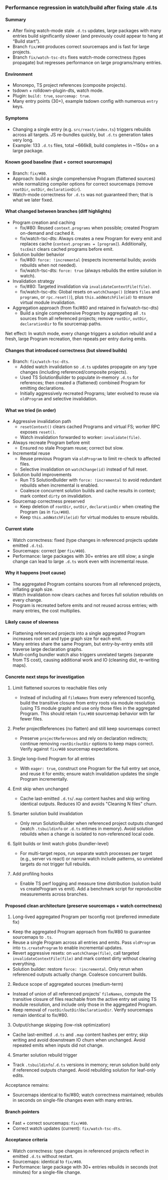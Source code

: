 ### Performance regression in watch/build after fixing stale .d.ts

#### Summary

- After fixing watch-mode stale `.d.ts` updates, large packages with many entries build significantly slower (and previously could appear to hang at “Build start”).
- Branch `fix/#80` produces correct sourcemaps and is fast for large projects.
- Branch `fix/watch-tsc-dts` fixes watch-mode correctness (types propagate) but regresses performance on large programs/many entries.

#### Environment

- Monorepo, TS project references (composite projects).
- tsdown + rolldown-plugin-dts, watch mode.
- Plugin: `build: true`, `sourcemap: true`.
- Many entry points (30+), example tsdown config with numerous `entry` keys.

#### Symptoms

- Changing a single entry (e.g. `src/react/index.ts`) triggers rebuilds across all targets. JS re-bundles quickly, but `.d.ts` generation takes very long.
- Example: 133 `.d.ts` files, total ~666kB, build completes in ~150s+ on a large package.

#### Known good baseline (fast + correct sourcemaps)

- Branch: `fix/#80`.
- Approach: build a single comprehensive Program (flattened sources) while normalizing compiler options for correct sourcemaps (remove `rootDir`, `outDir`, `declarationDir`).
- Watch-mode correctness for `.d.ts` was not guaranteed then; that is what we later fixed.

#### What changed between branches (diff highlights)

- Program creation and caching
  - fix/#80: Reused `context.programs` when possible; created Program on-demand and cached it.
  - fix/watch-tsc-dts: Always creates a new Program for every emit and replaces cache (`context.programs = [program]`). Additionally, `tscEmit` clears cached programs before emit.
- Solution builder behavior
  - fix/#80: `force: !incremental` (respects incremental builds; avoids rebuilds when not needed).
  - fix/watch-tsc-dts: `force: true` (always rebuilds the entire solution in watch).
- Invalidation strategy
  - fix/#80: Targeted invalidation via `invalidateContextFile(file)`.
  - fix/watch-tsc-dts: Global resets on `watchChange()` (clears `files` and `programs`, or `rpc.reset()`), plus `this.addWatchFile(id)` to ensure virtual module invalidation.
- Aggregation approach (from fix/#80 and retained in fix/watch-tsc-dts)
  - Build a single comprehensive Program by aggregating all `.ts` sources from all referenced projects; remove `rootDir`, `outDir`, `declarationDir` to fix sourcemap paths.

Net effect: In watch mode, every change triggers a solution rebuild and a fresh, large Program recreation, then repeats per entry during emits.

#### Changes that introduced correctness (but slowed builds)

- Branch: `fix/watch-tsc-dts`.
  - Added watch invalidation so `.d.ts` updates propagate on any type changes (including referenced/composite projects).
  - Used TS SolutionBuilder to populate in-memory `.d.ts` for references; then created a (flattened) combined Program for emitting declarations.
  - Initially aggressively recreated Programs; later evolved to reuse via `oldProgram` and selective invalidation.

#### What we tried (in order)

- Aggressive invalidation path
  - `resetContext()` clears cached Programs and virtual FS; worker RPC exposes `reset()`.
  - Watch invalidation forwarded to worker: `invalidate(file)`.
- Always recreate Program before emit
  - Ensured no stale Program reuse; correct but slow.
- Incremental reuse
  - Reuse previous Program via `oldProgram` to limit re-check to affected files.
  - Selective invalidation on `watchChange(id)` instead of full reset.
- Solution build improvements
  - Run TS SolutionBuilder with `force: !incremental` to avoid redundant rebuilds when incremental is enabled.
  - Coalesce concurrent solution builds and cache results in context; mark context `dirty` on invalidation.
- Sourcemap correctness preserved
  - Keep deletion of `rootDir`, `outDir`, `declarationDir` when creating the Program (as in `fix/#80`).
  - Keep `this.addWatchFile(id)` for virtual modules to ensure rebuilds.

#### Current state

- Watch correctness: fixed (type changes in referenced projects update emitted `.d.ts`).
- Sourcemaps: correct (per `fix/#80`).
- Performance: large packages with 30+ entries are still slow; a single change can lead to large `.d.ts` work even with incremental reuse.

#### Why it happens (root cause)

- The aggregated Program contains sources from all referenced projects, inflating graph size.
- Watch invalidation now clears caches and forces full solution rebuilds on every change.
- Program is recreated before emits and not reused across entries; with many entries, the cost multiplies.

#### Likely cause of slowness

- Flattening referenced projects into a single aggregated Program increases root set and type graph size for each emit.
- Many entries share the same Program, but entry-by-entry emits still traverse large declaration graphs.
- Multi-config bundler watch also triggers unrelated targets (separate from TS cost), causing additional work and IO (cleaning dist, re-writing maps).

#### Concrete next steps for investigation

1. Limit flattened sources to reachable files only
   - Instead of including all `fileNames` from every referenced tsconfig, build the transitive closure from entry roots via module resolution (using TS module graph) and use only those files in the aggregated Program. This should retain `fix/#80` sourcemap behavior with far fewer files.

2. Prefer projectReferences (no flatten) and still keep sourcemaps correct
   - Preserve `projectReferences` and rely on declaration redirects; continue removing `rootDir`/`outDir` options to keep maps correct. Verify against `fix/#80` sourcemap expectations.

3. Single long-lived Program for all entries
   - With `eager: true`, construct one Program for the full entry set once, and reuse it for emits; ensure watch invalidation updates the single Program incrementally.

4. Emit skip when unchanged
   - Cache last-emitted `.d.ts`/`.map` content hashes and skip writing identical outputs. Reduces IO and avoids "Cleaning N files" churn.

5. Smarter solution build invalidation
   - Only rerun SolutionBuilder when referenced project outputs changed (watch `.tsbuildinfo` or `.d.ts` mtimes in memory). Avoid solution rebuilds when a change is isolated to non-referenced local code.

6. Split builds or limit watch globs (bundler-level)
   - For multi-target repos, run separate watch processes per target (e.g., server vs react) or narrow watch include patterns, so unrelated targets do not trigger full rebuilds.

7. Add profiling hooks
   - Enable TS perf logging and measure time distribution (solution build vs createProgram vs emit). Add a benchmark script for reproducible measurements across branches.

#### Proposed clean architecture (preserve sourcemaps + watch correctness)

1. Long-lived aggregated Program per tsconfig root (preferred immediate fix)

- Keep the aggregated Program approach from fix/#80 to guarantee sourcemaps to `.ts`.
- Reuse a single Program across all entries and emits. Pass `oldProgram` into `ts.createProgram` to enable incremental updates.
- Revert aggressive resets: on `watchChange(file)`, call targeted `invalidateContextFile(file)` and mark context dirty without clearing everything.
- Solution builder: restore `force: !incremental`. Only rerun when referenced outputs actually change. Coalesce concurrent builds.

2. Reduce scope of aggregated sources (medium-term)

- Instead of union of all referenced projects' `fileNames`, compute the transitive closure of files reachable from the active entry set using TS module resolution, and include only those in the aggregated Program.
- Keep removal of `rootDir`/`outDir`/`declarationDir`. Verify sourcemaps remain identical to fix/#80.

3. Output/change skipping (low-risk optimization)

- Cache last-emitted `.d.ts` and `.map` content hashes per entry; skip writing and avoid downstream IO churn when unchanged. Avoid repeated emits when inputs did not change.

4. Smarter solution rebuild trigger

- Track `.tsbuildinfo`/`.d.ts` versions in memory; rerun solution build only if referenced outputs changed. Avoid rebuilding solution for leaf-only edits.

Acceptance remains:

- Sourcemaps identical to fix/#80; watch correctness maintained; rebuilds in seconds on single-file changes even with many entries.

#### Branch pointers

- Fast + correct sourcemaps: `fix/#80`.
- Correct watch updates (current): `fix/watch-tsc-dts`.

#### Acceptance criteria

- Watch correctness: type changes in referenced projects reflect in emitted `.d.ts` without restart.
- Sourcemaps: identical to `fix/#80`.
- Performance: large package with 30+ entries rebuilds in seconds (not minutes) for a single-file change.
